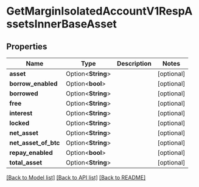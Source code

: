 # GetMarginIsolatedAccountV1RespAssetsInnerBaseAsset

## Properties

Name | Type | Description | Notes
------------ | ------------- | ------------- | -------------
**asset** | Option<**String**> |  | [optional]
**borrow_enabled** | Option<**bool**> |  | [optional]
**borrowed** | Option<**String**> |  | [optional]
**free** | Option<**String**> |  | [optional]
**interest** | Option<**String**> |  | [optional]
**locked** | Option<**String**> |  | [optional]
**net_asset** | Option<**String**> |  | [optional]
**net_asset_of_btc** | Option<**String**> |  | [optional]
**repay_enabled** | Option<**bool**> |  | [optional]
**total_asset** | Option<**String**> |  | [optional]

[[Back to Model list]](../README.md#documentation-for-models) [[Back to API list]](../README.md#documentation-for-api-endpoints) [[Back to README]](../README.md)


